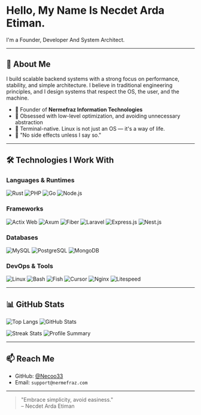 # Hello, My Name Is Necdet Arda Etiman.

I'm a Founder, Developer And System Architect.

---

## 🧠 About Me

I build scalable backend systems with a strong focus on performance, stability, and simple architecture.
I believe in traditional engineering principles, and I design systems that respect the OS, the user, and the machine. 

- 🏢 Founder of **Nermefraz Information Technologies**
- 🔧 Obsessed with low-level optimization, and avoiding unnecessary abstraction
- 🐧 Terminal-native. Linux is not just an OS — it's a way of life.
- 🧠 "No side effects unless I say so."

---

## 🛠️ Technologies I Work With

### Languages & Runtimes  
![Rust](https://img.shields.io/badge/-Rust-000?style=flat&logo=rust)   ![PHP](https://img.shields.io/badge/-PHP-777bb4?style=flat&logo=php)  ![Go](https://img.shields.io/badge/-Go-00ADD8?style=flat&logo=go)  ![Node.js](https://img.shields.io/badge/-Node.js-339933?style=flat&logo=node.js)  

### Frameworks  
![Actix Web](https://img.shields.io/badge/-Actix--Web-000000?style=flat)  ![Axum](https://img.shields.io/badge/-Axum-purple?style=flat)  ![Fiber](https://img.shields.io/badge/-Fiber-00acc1?style=flat)  ![Laravel](https://img.shields.io/badge/-Laravel-f72c1f?style=flat&logo=laravel)  ![Express.js](https://img.shields.io/badge/-Express.js-000000?style=flat&logo=express)  ![Nest.js](https://img.shields.io/badge/-Nest.js-e0234e?style=flat&logo=nestjs)

### Databases  
![MySQL](https://img.shields.io/badge/-MySQL-4479A1?style=flat&logo=mysql)  ![PostgreSQL](https://img.shields.io/badge/-PostgreSQL-336791?style=flat&logo=postgresql)  ![MongoDB](https://img.shields.io/badge/-MongoDB-47A248?style=flat&logo=mongodb)

### DevOps & Tools  
![Linux](https://img.shields.io/badge/-Linux-FCC624?style=flat&logo=linux)  ![Bash](https://img.shields.io/badge/-Bash-4EAA25?style=flat&logo=gnubash)  ![Fish](https://img.shields.io/badge/-Fish-cc2b4c?style=flat)  ![Cursor](https://img.shields.io/badge/-Cursor-3a3a3a?style=flat)  ![Nginx](https://img.shields.io/badge/-Nginx-009639?style=flat&logo=nginx)  ![Litespeed](https://img.shields.io/badge/-LiteSpeed-7aa2de?style=flat)

---

## 📊 GitHub Stats

![Top Langs](https://github-readme-stats.vercel.app/api/top-langs/?username=Necoo33&layout=compact&langs_count=10&theme=tokyonight) ![GitHub Stats](https://github-readme-stats.vercel.app/api?username=Necoo33&show_icons=true&theme=tokyonight)

![Streak Stats](https://github-readme-streak-stats.herokuapp.com?user=Necoo33&theme=tokyonight) ![Profile Summary](https://github-profile-summary-cards.vercel.app/api/cards/profile-details?username=Necoo33&theme=tokyonight)


---

## 📫 Reach Me

- GitHub: [@Necoo33](https://github.com/Necoo33)
- Email: `support@nermefraz.com`

---

> "Embrace simplicity, avoid easiness."  
> – Necdet Arda Etiman
